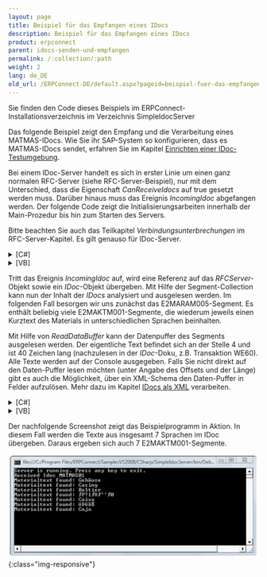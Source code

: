 ```yaml
---
layout: page
title: Beispiel für das Empfangen eines IDocs
description: Beispiel für das Empfangen eines IDocs
product: erpconnect
parent: idocs-senden-und-empfangen
permalink: /:collection/:path
weight: 2
lang: de_DE
old_url: /ERPConnect-DE/default.aspx?pageid=beispiel-fuer-das-empfangen-eines-idocs
---
```


Sie finden den Code dieses Beispiels im ERPConnect-Installationsverzeichnis im Verzeichnis SimpleIdocServer 

Das folgende Beispiel zeigt den Empfang und die Verarbeitung eines MATMAS-IDocs. Wie Sie ihr SAP-System so konfigurieren, dass es MATMAS-IDocs sendet, erfahren Sie im Kapitel [Einrichten einer IDoc-Testumgebung]().

Bei einem IDoc-Server handelt es sich in erster Linie um einen ganz normalen RFC-Server (siehe RFC-Server-Beispiel), nur mit dem Unterschied, dass die Eigenschaft *CanReceiveIdocs* auf true gesetzt werden muss. Darüber hinaus muss das Ereignis *IncomingIdoc* abgefangen werden. Der folgende Code zeigt die Initialisierungsarbeiten innerhalb der Main-Prozedur bis hin zum Starten des Servers.

Bitte beachten Sie auch das Teilkapitel *Verbindungsunterbrechungen* im RFC-Server-Kapitel. Es gilt genauso für IDoc-Server.

<details>
<summary>[C#]</summary>
{% highlight csharp %}
static void Main(string[] args) 
{ 
   // define server object and start 
   RFCServer s = new RFCServer(); 
   s.Logging = true; 
   s.GatewayHost = "hamlet"; 
   s.GatewayService = "sapgw11"; 
   s.ProgramID = "ERPTEST"; 
   s.CanReceiveIdocs = true; 
   s.IncomingIdoc+= new ERPConnect.RFCServer.OnIncomingIdoc(s_IncomingIdoc); 
   s.InternalException+= new ERPConnect.RFCServer.OnInternalException (s_InternalException); 
   s.Start(); 
  
   Console.WriteLine("Server is running. Press any key to exit."); 
   Console.ReadLine(); 
   s.Stop(); 
}
{% endhighlight %}
</details>

<details>
<summary>[VB]</summary>
{% highlight visualbasic %}
Dim WithEvents s As RFCServer = New RFCServer 
  
Sub Main() 
   ' define server object and start 
   s.GatewayHost = "hamlet" 
   s.GatewayService = "sapgw11" 
   s.ProgramID = "ERPCONNECT" 
   s.CanReceiveIdocs = True 
   s.Start() 
  
   Console.WriteLine( _ "Server is running. Press any key to exit.") 
   Console.ReadLine() 
   s.Stop() 
End Sub
{% endhighlight %}
</details>

Tritt das Ereignis *IncomingIdoc* auf, wird eine Referenz auf das *RFCServer*-Objekt sowie ein *IDoc*-Objekt übergeben. Mit Hilfe der Segment-Collection kann nun der Inhalt der *IDocs* analysiert und ausgelesen werden. Im folgenden Fall besorgen wir uns zunächst das E2MARAM005-Segment. Es enthält beliebig viele E2MAKTM001-Segmente, die wiederum jeweils einen Kurztext des Materials in unterschiedlichen Sprachen beinhalten.

Mit Hilfe von *ReadDataBuffer* kann der Datenpuffer des Segments ausgelesen werden. Der eigentliche Text befindet sich an der Stelle 4 und ist 40 Zeichen lang (nachzulesen in der *IDoc*-Doku, z.B. Transaktion WE60). Alle Texte werden auf der Console ausgegeben.
Falls Sie nicht direkt auf den Daten-Puffer lesen möchten (unter Angabe des Offsets und der Länge) gibt es auch die Möglichkeit, über ein XML-Schema den Daten-Puffer in Felder aufzulösen. Mehr dazu im Kapitel [IDocs als XML]() verarbeiten. 

<details>
<summary>[C#]</summary>
{% highlight csharp %}
private static void s_IncomingIdoc(RFCServer Sender, Idoc idoc) 
{ 
   Console.WriteLine("Received Idoc " + idoc.IDOCTYP); 
   IdocSegment e2maram = idoc.Segments["E2MARAM005",0]; 
   for (int i=0; i < e2maram.ChildSegments.Count;i++) 
   { 
      if (e2maram.ChildSegments[i].SegmentName == "E2MAKTM001") 
      { 
         Console.WriteLine("Materialtext found: " + 
            e1maram.ChildSegments[i].ReadDataBuffer(4,40)); 
      } 
   } 
}
{% endhighlight %}
</details>

<details>
<summary>[VB]</summary>
{% highlight visualbasic %}
Private Sub s_IncomingIdoc(ByVal Sender As _ 
   ERPConnect.RFCServer, _ 
   ByVal idoc As ERPConnect.Idocs.Idoc) Handles s.IncomingIdoc 
  
   Console.WriteLine("Received Idoc " + idoc.IDOCTYP) 
   Dim e2maram As IdocSegment = idoc.Segments("E2MARAM005", 0) 
   Dim i As Integer For i = 0 To e2maram.ChildSegments.Count - 1 
      If e2maram.ChildSegments(i).SegmentName = "E2MAKTM001" Then 
         Console.WriteLine("Materialtext found: " & _ 
         e2maram.ChildSegments(i).ReadDataBuffer(4, 40)) 
      End If 
   Next i 
End Sub
{% endhighlight %}
</details>

Der nachfolgende Screenshot zeigt das Beispielprogramm in Aktion. In diesem Fall werden die Texte aus insgesamt 7 Sprachen im IDoc übergeben. Daraus ergeben sich auch 7 E2MAKTM001-Segmente. 

![SAP-Receive-IDoc](/img/content/SAP-Receive-IDoc.png){:class="img-responsive"}
